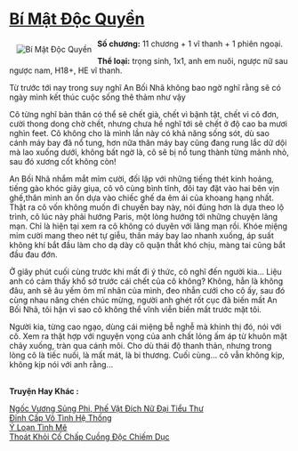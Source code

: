 <a href="https://utruyen.com/bi-mat-doc-quyen/17845/" title="Bí Mật Độc Quyền"><h1>Bí Mật Độc Quyền</h1></a><div style="display:table"><img align="right" style="float: left; padding: 10px;" src="https://utruyen.com/images/story/200x260/bi-mat-doc-quyen.jpg" alt="Bí Mật Độc Quyền"><b>Số chương:</b> 11 chương + 1 vĩ thanh + 1 phiên ngoại. <p></p><b>Thể loại:</b> trọng sinh, 1x1, anh em nuôi, ngược nữ sau ngược nam, H18+, HE vĩ thanh.<p></p>Từ trước tới nay trong suy nghĩ An Bối Nhã không bao ngờ nghĩ rằng sẽ có ngày mình kết thúc cuộc sống thê thảm như vậy <p></p>Cô từng nghĩ bản thân có thể sẽ chết già, chết vì bậnh tật, chết vì cô đơn, cười thong dong chờ chết, nhưng chưa hề nghĩ tới sẽ chết ở độ cao ba mươi nghìn feet. Cô không cho là mình lần này có khả năng sống sót, dù sao cánh máy bay đã nổ tung, hơn nữa thân máy bay cũng đang rung lắc dữ dội mà lao xuống dưới, không bất ngờ là, cô sẽ bị nổ tung thành từng mảnh nhỏ, sau đó xương cốt không còn!<p></p>An Bối Nhã nhắm mắt mỉm cười, đối lập với những tiếng thét kinh hoảng, tiếng gào khóc giãy giụa, cô vô cùng bình tĩnh, đôi tay đặt vào hai bên vịn ghế,thân mình an ổn dựa vào chiếc ghế da êm ái của khoang hạng nhất. Thật ra cô vốn không muốn đi chuyến bay này, nói đúng hơn là dựa theo lộ trình, cô lúc này phải hướng Paris, một lòng hướng tới những chuyện lãng mạn. Chỉ là hiện tại xem ra cô không có duyên với lãng mạn rồi. Khóe miệng mỉm cười mang theo nét tự giễu, thân máy bay lao nhanh xuống, áp suất không khí bắt đầu làm cho dạ dày cô quặn thắt khó chịu, màng tai cũng bắt đầu đau đớn.<p></p>Ở giây phút cuối cùng trước khi mất đi ý thức, cô nghĩ đến người kia... Liệu anh có cảm thấy khổ sở trước cái chết của cô không? Không, hẳn là không đâu, anh sẽ âu yếm ôm mĩ nhân của mình, đeo nhẫn cưới cho cô ấy, sau đó cùng nhau nâng chén chúc mừng, người anh ghét rốt cục đã biến mất An Bối Nhã, tôi hận vì sao cô không thể vĩnh viễn biến mất trước mặt tôi.<p></p>Người kia, từng cao ngạo, dùng cái miệng bễ nghễ mà khinh thị đó, nói với cô. Xem ra thật hợp với nguyện vọng của anh chất lỏng ấm áp từ khuôn mặt chảy xuống, tràn qua cánh môi. Cho dù thái độ thanh thản, nhưng trong lòng cô là tiếc nuối, là mất mát, là bi thương. Cuối cùng... cô vẫn không kịp, không kịp nói với anh rằng...</div><p><br><b>Truyện Hay Khác :</b></p><a href="https://utruyen.com/ngoc-vuong-sung-phi-phe-vat-dich-nu-dai-tieu-thu/13791/" alt="Ngốc Vương Sủng Phi, Phế Vật Đích Nữ Đại Tiểu Thư">Ngốc Vương Sủng Phi, Phế Vật Đích Nữ Đại Tiểu Thư</a><br/><a href="https://truyenngontinhay.wordpress.com/2019/10/03/dinh-cap-vo-tinh-he-thong/" alt="Đỉnh Cấp Vô Tình Hệ Thống">Đỉnh Cấp Vô Tình Hệ Thống</a><br/><a href="https://github.com/quanluxury/ngontinhhot/tree/master/truyenhay/9652/" alt="Ý Loạn Tình Mê">Ý Loạn Tình Mê</a><br/><a href="https://github.com/quanluxury/ngontinhhot/tree/master/truyenhay/19375/" alt="Thoát Khỏi Cố Chấp Cuồng Độc Chiếm Dục">Thoát Khỏi Cố Chấp Cuồng Độc Chiếm Dục</a><br/>